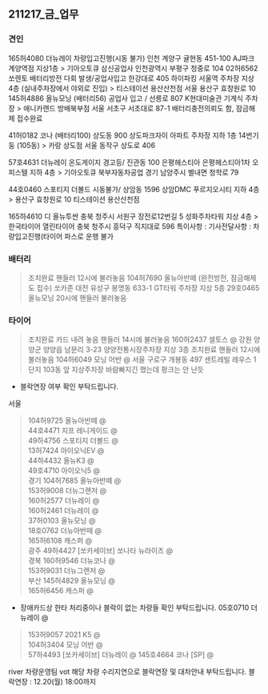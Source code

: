 
## 211217_금_업무

### 견인
165허4080 더뉴레이	차량입고진행(시동 불가)	인천 계양구 귤현동 451-100 AJ파크 계양역점 지상1층	> 기아오토큐 삼신공업사	인천광역시 부평구 청중로 104 
02허6562 쏘렌토	    배터리방전 다회 발생/공업사입고 	한강대로 405 하이파킹 서울역 주차장 지상 4층 (실내주차장에서 야외로 진입) >	티스테이션 용산산천점	서울 용산구 효창원로 10
145허4886 올뉴모닝	(배터리56) 공업사 입고 / 선릉로 807 K현대미술관 기계식 주차장 > 	애니카랜드 방배북부점	서울 서초구 서초대로 87-1 배터리충전의뢰도 함, 잠금해제 접수완료

41허0182 코나	(배터리100)	상도동 900 상도파크자이 아파트 주차장 지하 1층 14번기둥 (105동)	> 카랑 상도점	서울 동작구 상도로 406

57호4631 더뉴레이	온도게이지 경고등/	진관동 100 은평헤스티아 은평헤스티아1차 오피스텔 지하 4층	> 기아오토큐 북부자동차공업	경기 남양주시 별내면 청학로 79

44호0460 스포티지 더볼드 시동불가/
 상암동 1596 상암DMC 푸르지오시티 지하 4층 > 용산구 효창원로 10 티스테이션 용산산천점

165하4610  디 올뉴투싼  충북 청주시 서원구 장전로12번길 5 성화주차타워 지상 4층 > 한국타이어 열린타이어	충북 청주시 흥덕구 직지대로 596
특이사항 : 기사전달사항 : 차량입고진행(타이어 파스로 운행 불가

### 배터리
> 조치완료 핸들러 12시에 불러놓음 104허7690 올뉴아반떼 (완전방전, 잠금해제도 접수) 쏘카존 대전 유성구 봉명동 633-1 GT타워 주차장 지상 5층
> 29호0465 올뉴모닝	20시에 핸들러 불러놓음
### 타이어
> 조치완료 카드 내려 놓음 핸들러 14시에 불러놓음 160허2437 셀토스 @	강원 양양군 양양읍 남문리 3-23 양양전통시장주차장 지상 3층
> 조치완료 핸들러 12시에 불러놓음 104허6049 모닝 어반 @	서울 구로구 개봉동 497 센트레빌 레우스 1단지 103동 앞 지상주차장 바람빠지긴 했는데 펑크는 안 난듯


* 블락연장 여부 확인 부탁드립니다.


서울
> 104허9725 올뉴아반떼 @	
> 44호4471 지프 레니게이드 @	
> 49하4756 스포티지 더볼드 @	
> 13허7424 아이오닉EV @	
> 44하4432 올뉴K3 @	
> 49호4710 아이오닉5 @	
경기
> 104허7685 올뉴아반떼 @	
> 153허9008 더뉴그랜저 @	
> 160허2577 더뉴레이 @	
> 160허2461 더뉴레이 @	
> 37허0103 올뉴모닝 @	
> 18호0762 더뉴아반떼 @	
> 165허6108 캐스퍼 @	
광주
> 49하4427 [쏘카세이브] 쏘나타 뉴라이즈 @	
경북
> 160허9546 더뉴코나 @	
> 153허9031 더뉴그랜저 @	
부산
> 145허4829 올뉴모닝 @	  
> 165허6456 캐스퍼 @	


* 장애카드상 한타 처리중이나 블락이 없는 차량들 확인 부탁드립니다.
05호0710 더뉴레이 @	 
> 153허9057 2021 K5 @	
104허3404 모닝 어반 @	
57하4493 [쏘카세이브] 더뉴레이 @
> 145호4664 코나 [SP] @	


river
차량운영팀
vot
해당 차량 수리지연으로 블락연장 및 대차안내 부탁드립니다.
블락연장 : 12.20(월) 18:00까지
